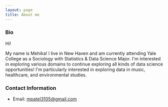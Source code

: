 ```yaml
---
layout: page
title: About me
---
```


### Bio

Hi! 

My name is Mehika! I live in New Haven and am currently attending Yale College as a Sociology with Statistics & Data Science Major. I'm interested in exploring various domains to continue exploring all kinds of data science opportunities! I'm particularly interested in exploring data in music, healthcare, and environmental studies.

### Contact Information
* Email: mpatel3105@gmail.com
